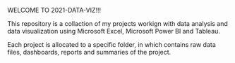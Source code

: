 WELCOME TO 2021-DATA-VIZ!!!

This repository is a collaction of my projects workign with data analysis and data visualization using Microsoft Excel, Microsoft Power BI and Tableau.

Each project is allocated to a specific folder, in which contains raw data files, dashboards, reports and summaries of the project.
